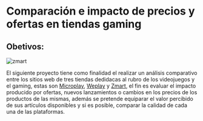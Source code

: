 # Comparación e impacto de precios y ofertas en tiendas gaming

## Obetivos:

![zmart](https://pbs.twimg.com/profile_images/414129205949919232/dJadlR1y.png)  


 El siguiente proyecto tiene como finalidad el realizar un análisis comparativo entre los sitios web de tres tiendas dedidacas al rubro de los videojuegos y el gaming, estas son [Microplay](https://www.microplay.cl/), [Weplay](https://www.weplay.cl/) y [Zmart](https://www.zmart.cl/Scripts/default.asp), el fin es evaluar el impacto producido por ofertas, nuevos lanzamientos o cambios en los precios de los productos de las mismas, además se pretende equiparar el valor percibido de sus artículos disponibles y si es posible, comparar la calidad de cada una de las plataformas.


	
